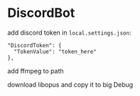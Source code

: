 # DiscordBot


add discord token in `local.settings.json`:
  ```
  "DiscordToken": {
    "TokenValue": "token_here"
  },
  
  ```

add ffmpeg to path

download libopus and copy it to big Debug
